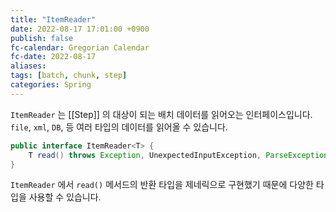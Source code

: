 ```yaml
---
title: "ItemReader"
date: 2022-08-17 17:01:00 +0900
publish: false
fc-calendar: Gregorian Calendar
fc-date: 2022-08-17
aliases: 
tags: [batch, chunk, step]
categories: Spring
---
```


`ItemReader` 는 [[Step]] 의 대상이 되는 배치 데이터를 읽어오는 인터페이스입니다. `file`, `xml`, `DB`, 등 여러 타입의 데이터를 읽어올 수 있습니다.

```java
public interface ItemReader<T> {
    T read() throws Exception, UnexpectedInputException, ParseException, NonTransientResourceException;
}
```

`ItemReader` 에서 `read()` 메서드의 반환 타입을 제네릭으로 구현했기 때문에 다양한 타입을 사용할 수 있습니다.
